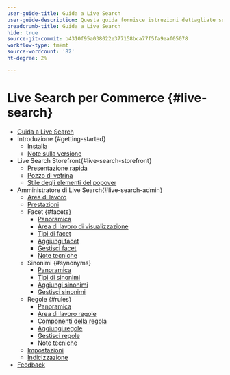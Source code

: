 ```yaml
---
user-guide-title: Guida a Live Search
user-guide-description: Questa guida fornisce istruzioni dettagliate sull’utilizzo di Live Search da Adobe Commerce.
breadcrumb-title: Guida a Live Search
hide: true
source-git-commit: b4310f95a038022e377158bca77f5fa9eaf05078
workflow-type: tm+mt
source-wordcount: '82'
ht-degree: 2%

---
```


# Live Search per Commerce {#live-search}

- [Guida a Live Search](overview.md)
- Introduzione {#getting-started}
   - [Installa](install.md)
   - [Note sulla versione](release-notes.md)
- Live Search Storefront{#live-search-storefront}
   - [Presentazione rapida](quick-tour.md)
   - [Pozzo di vetrina](storefront-popover.md)
   - [Stile degli elementi del popover](storefront-popover-styling.md)
- Amministratore di Live Search{#live-search-admin}
   - [Area di lavoro](workspace.md)
   - [Prestazioni](performance.md)
   - Facet {#facets}
      - [Panoramica](facets.md)
      - [Area di lavoro di visualizzazione](faceting-workspace.md)
      - [Tipi di facet](facets-type.md)
      - [Aggiungi facet](facets-add.md)
      - [Gestisci facet](facets-manage.md)
      - [Note tecniche](facet-technical-notes.md)
   - Sinonimi {#synonyms}
      - [Panoramica](synonyms.md)
      - [Tipi di sinonimi](synonyms-type.md)
      - [Aggiungi sinonimi](synonyms-add.md)
      - [Gestisci sinonimi](synonyms-manage.md)
   - Regole {#rules}
      - [Panoramica](rules.md)
      - [Area di lavoro regole](rules-workspace.md)
      - [Componenti della regola](rule-components.md)
      - [Aggiungi regole](rules-add.md)
      - [Gestisci regole](rules-manage.md)
      - [Note tecniche](rule-technical-notes.md)
   - [Impostazioni](settings.md)
   - [Indicizzazione](indexing.md)
- [Feedback](feedback.md)